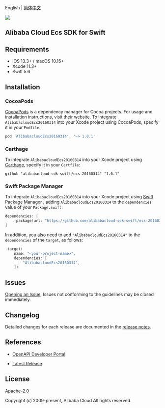 English | [简体中文](README-CN.md)

![](https://aliyunsdk-pages.alicdn.com/icons/AlibabaCloud.svg)

## Alibaba Cloud Ecs SDK for Swift

## Requirements

- iOS 13.3+ / macOS 10.15+
- Xcode 11.3+
- Swift 5.6

## Installation

### CocoaPods

[CocoaPods](https://cocoapods.org) is a dependency manager for Cocoa projects. For usage and installation instructions, visit their website. To integrate `AlibabacloudEcs20160314` into your Xcode project using CocoaPods, specify it in your `Podfile`:

```ruby
pod 'AlibabacloudEcs20160314', '~> 1.0.1'
```

### Carthage

To integrate `AlibabacloudEcs20160314` into your Xcode project using [Carthage](https://github.com/Carthage/Carthage), specify it in your `Cartfile`:

```ogdl
github "alibabacloud-sdk-swift/ecs-20160314" "1.0.1"
```

### Swift Package Manager

To integrate `AlibabacloudEcs20160314` into your Xcode project using [Swift Package Manager](https://swift.org/package-manager/) , adding `AlibabacloudEcs20160314` to the `dependencies` value of your `Package.swift`.

```swift
dependencies: [
    .package(url: "https://github.com/alibabacloud-sdk-swift/ecs-20160314.git", from: "1.0.1")
]
```

In addition, you also need to add `"AlibabacloudEcs20160314"` to the `dependencies` of the `target`, as follows:

```swift
.target(
    name: "<your-project-name>",
    dependencies: [
        "AlibabacloudEcs20160314",
    ])
```

## Issues

[Opening an Issue](https://github.com/alibabacloud-sdk-swift/ecs-20160314/issues/new), Issues not conforming to the guidelines may be closed immediately.

## Changelog

Detailed changes for each release are documented in the [release notes](./ChangeLog.txt).

## References

* [OpenAPI Developer Portal](https://next.api.alibabacloud.com/home)
- [Latest Release](https://github.com/alibabacloud-sdk-swift/ecs-20160314)

## License

[Apache-2.0](http://www.apache.org/licenses/LICENSE-2.0)

Copyright (c) 2009-present, Alibaba Cloud All rights reserved.
